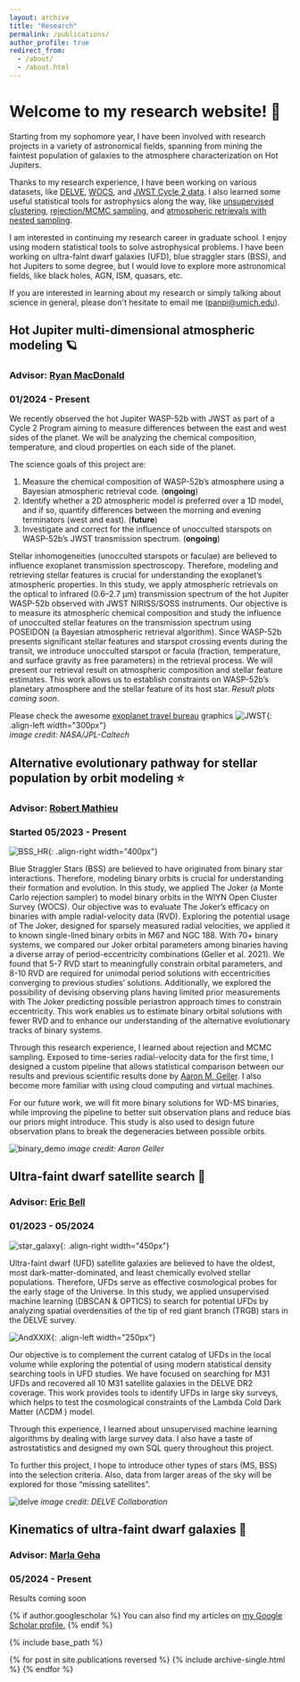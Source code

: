 ```yaml
---
layout: archive
title: "Research"
permalink: /publications/
author_profile: true
redirect_from: 
  - /about/
  - /about.html
---
```


# Welcome to my research website! 👋
Starting from my sophomore year, I have been involved with research projects in a variety of astronomical fields, spanning from mining the faintest population of galaxies to the atmosphere characterization on Hot Jupiters. 

Thanks to my research experience, I have been working on various datasets, like [DELVE](https://datalab.noirlab.edu/delve/), [WOCS](https://www.astro.wisc.edu/research/research-areas/stars-stellar-systems/wocs/), and [JWST Cycle 2 data](https://www.stsci.edu/jwst/phase2-public/3969.pdf). I also learned some useful statistical tools for astrophysics along the way, like [unsupervised clustering](https://scikit-learn.org/stable/modules/clustering.html#clustering), [rejection/MCMC sampling](https://thejoker.readthedocs.io/en/latest/index.html), and [atmospheric retrievals with nested sampling](https://poseidon-retrievals.readthedocs.io/en/latest/index.html#).

I am interested in continuing my research career in graduate school. I enjoy using modern statistical tools to solve astrophysical problems. I have been working on ultra-faint dwarf galaxies (UFD), blue straggler stars (BSS), and hot Jupiters to some degree, but I would love to explore more astronomical fields, like black holes, AGN, ISM, quasars, etc. 

If you are interested in learning about my research or simply talking about science in general, please don't hesitate to email me (panpi@umich.edu). 



## Hot Jupiter multi-dimensional atmospheric modeling 🪐
### Advisor: [Ryan MacDonald](https://distantworlds.space/)
### 01/2024 - Present

We recently observed the hot Jupiter WASP-52b with JWST as part of a Cycle 2 Program aiming to measure differences between the east and west sides of the planet. We will be analyzing the chemical composition, temperature, and cloud properties on each side of the planet. 

The science goals of this project are:
1. Measure the chemical composition of WASP-52b’s atmosphere using a Bayesian atmospheric retrieval code. (**ongoing**)
2. Identify whether a 2D atmospheric model is preferred over a 1D model, and if so, quantify differences between the morning and evening terminators (west and east). (**future**)
3. Investigate and correct for the influence of unocculted starspots on WASP-52b’s JWST transmission spectrum. (**ongoing**)

Stellar inhomogeneities (unocculted starspots or faculae) are believed to influence exoplanet transmission spectroscopy. Therefore, modeling and retrieving stellar features is crucial for understanding the exoplanet’s atmospheric properties. In this study, we apply atmospheric retrievals on the optical to infrared (0.6–2.7 μm) transmission spectrum of the hot Jupiter WASP-52b observed with JWST NIRISS/SOSS instruments. Our objective is to measure its atmospheric chemical composition and study the influence of unocculted stellar features on the transmission spectrum using POSEIDON (a Bayesian atmospheric retrieval algorithm). Since WASP-52b presents significant stellar features and starspot crossing events during the transit, we introduce unocculted starspot or facula (fraction, temperature, and surface gravity as free parameters) in the retrieval process. We will present our retrieval result on atmospheric composition and stellar feature estimates. This work allows us to establish constraints on WASP-52b’s planetary atmosphere and the stellar feature of its host star. _Result plots coming soon_.


Please check the awesome [exoplanet travel bureau](https://exoplanets.nasa.gov/alien-worlds/exoplanet-travel-bureau/) graphics 
![JWST](https://yanbopanpi.github.io/yanbo_pan.github.io//images/JWST.jpg){: .align-left width="300px"}\
*image credit: NASA/JPL-Caltech*  



## Alternative evolutionary pathway for stellar population by orbit modeling ⭐
### Advisor: [Robert Mathieu](https://www.astro.wisc.edu/?uw_staff=mathieu-robert)
### Started 05/2023 - Present
![BSS_HR](https://yanbopanpi.github.io/yanbo_pan.github.io//images/BSS_HR.png){: .align-right width="400px"}
<!--- old abstract commented out
We utilized a custom Monte Carlo (theJoker) sampler, initially created for APOGEE’s sparsely and noisily measured radial velocities, in our examination of the WIYN Open Cluster Survey (WOCS). After utilizing rejection and MCMC sampling, we scrutinized single-lined binary orbits in M67 and NGC 188. Our objective was to evaluate theJoker’s efficacy on binaries with ample radial velocity data (RVD) and investigate the possibility of devising observing plans that would enable us to estimate binary orbital solutions with fewer RVD and better understand the alternative evolutionary tracks for binary stars. % >new abstract below
!--->

Blue Straggler Stars (BSS) are believed to have originated from binary star interactions. Therefore, modeling binary orbits is crucial for understanding their formation and evolution. In this study, we applied The Joker (a Monte Carlo rejection sampler) to model binary orbits in the WIYN Open Cluster Survey (WOCS). Our objective was to evaluate The Joker’s efficacy on binaries with ample radial-velocity data (RVD). Exploring the potential usage of The Joker, designed for sparsely measured radial velocities, we applied it to known single-lined binary orbits in M67 and NGC 188. With 70+ binary systems, we compared our Joker orbital parameters among binaries having a diverse array of period-eccentricity combinations (Geller et al. 2021). We found that 5-7 RVD start to meaningfully constrain orbital parameters, and 8-10 RVD are required for unimodal period solutions with eccentricities converging to previous studies’ solutions. Additionally, we explored the possibility of devising observing plans having limited prior measurements with The Joker predicting possible periastron approach times to constrain eccentricity. This work enables us to estimate binary orbital solutions with fewer RVD and to enhance our understanding of the alternative evolutionary tracks of binary systems.
  
Through this research experience, I learned about rejection and MCMC sampling. Exposed to time-series radial-velocity data for the first time, I designed a custom pipeline that allows statistical comparison between our results and previous scientific results done by [Aaron M. Geller](https://arxiv.org/abs/2101.07883). I also become more familiar with using cloud computing and virtual machines. 
  
For our future work, we will fit more binary solutions for WD-MS binaries, while improving the pipeline to better suit observation plans and reduce bias our priors might introduce. This study is also used to design future observation plans to break the degeneracies between possible orbits. 

![binary_demo](https://yanbopanpi.github.io/yanbo_pan.github.io//images/binary_demo.jpg)
*image credit: Aaron Geller*


## Ultra-faint dwarf satellite search 🌌
### Advisor: [Eric Bell](https://sites.lsa.umich.edu/ericbell/)
### 01/2023 - 05/2024
![star_galaxy](https://yanbopanpi.github.io/yanbo_pan.github.io//images/star_galaxy_classification.png){: .align-right width="450px"}
<!---
By analyzing the stellar spatial distribution, we try to search for potential ultra-faint dwarf (UFD) galaxies of M31 by examining stellar overdensities within the DELVE survey. We attempt to search for overdensities for horizontal branch (HB) and red giant branch stars (RGB) using Density-Based Spatial Clustering of Applications with Noise (DBSCAN). We first focused on Pegasus IV dwarf galaxy and its stellar population as a guide for designing our overdensity search pipeline. With the detected overdensities on the color-magnitude diagram, we also explore the stellar overdensities regarding their spatial distribution. 
!--->
Ultra-faint dwarf (UFD) satellite galaxies are believed to have the oldest, most dark-matter-dominated, and least chemically evolved stellar populations. Therefore, UFDs serve as effective cosmological probes for the early stage of the Universe. In this study, we applied unsupervised machine learning (DBSCAN & OPTICS) to search for potential UFDs by analyzing spatial overdensities of the tip of red giant branch (TRGB) stars in the DELVE survey. 

![AndXXIX](https://yanbopanpi.github.io/yanbo_pan.github.io//images/AndXXIX.png){: .align-left width="250px"}
<!---
After devising the pipeline with DBSCAN, we also tried using HDBSCAN and OPTICS to test which unsupervised machine learning method yielded the best result for the UFD search. Finally, OPTICS is chosen since it recovers several UFDs of M31 with the least number of false positives. During this project, we also explore the star-galaxy separation criteria in the DELVE survey. The tip of the red giant branch selection criteria is modified based on the star-galaxy separation magnitude limit. 
!--->
Our objective is to complement the current catalog of UFDs in the local volume while exploring the potential of using modern statistical density searching tools in UFD studies. We have focused on searching for M31 UFDs and recovered all 10 M31 satellite galaxies in the DELVE DR2 coverage. This work provides tools to identify UFDs in large sky surveys, which helps to test the cosmological constraints of the Lambda Cold Dark Matter (ΛCDM ) model.


Through this experience, I learned about unsupervised machine learning algorithms by dealing with large survey data. I also have a taste of astrostatistics and designed my own SQL query throughout this project. 

To further this project, I hope to introduce other types of stars (MS, BSS) into the selection criteria. Also, data from larger areas of the sky will be explored for those “missing satellites”. 

![delve](https://yanbopanpi.github.io/yanbo_pan.github.io//images/delve_dr2_footprint.png)
*image credit: DELVE Collaboration*


## Kinematics of ultra-faint dwarf galaxies 🌌
### Advisor: [Marla Geha](http://www.astro.yale.edu/mgeha/)
### 05/2024 - Present

Results coming soon

  




{% if author.googlescholar %}
  You can also find my articles on <u><a href="{{author.googlescholar}}">my Google Scholar profile</a>.</u>
{% endif %}

{% include base_path %}

{% for post in site.publications reversed %}
  {% include archive-single.html %}
{% endfor %}



